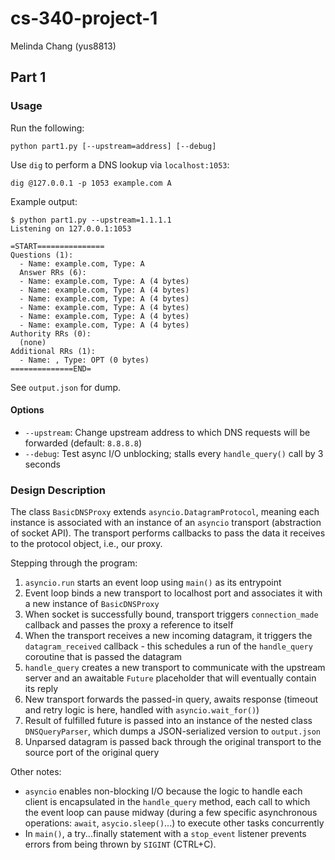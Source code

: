 # cs-340-project-1

Melinda Chang (yus8813)

## Part 1

### Usage

Run the following:

``` python part1.py [--upstream=address] [--debug] ```

Use `dig` to perform a DNS lookup via `localhost:1053`:

``` dig @127.0.0.1 -p 1053 example.com A ```

Example output:
```
$ python part1.py --upstream=1.1.1.1
Listening on 127.0.0.1:1053

=START===============
Questions (1):
  - Name: example.com, Type: A
  Answer RRs (6):
  - Name: example.com, Type: A (4 bytes)
  - Name: example.com, Type: A (4 bytes)
  - Name: example.com, Type: A (4 bytes)
  - Name: example.com, Type: A (4 bytes)
  - Name: example.com, Type: A (4 bytes)
  - Name: example.com, Type: A (4 bytes)
Authority RRs (0):
  (none)
Additional RRs (1):
  - Name: , Type: OPT (0 bytes)
==============END=
```

See `output.json` for dump.

#### Options
- `--upstream`: Change upstream address to which DNS requests will be forwarded
  (default: `8.8.8.8`)
- `--debug`: Test async I/O unblocking; stalls every `handle_query()` call by 3
  seconds

### Design Description

The class `BasicDNSProxy` extends `asyncio.DatagramProtocol`, meaning each
instance is associated with an instance of an `asyncio` transport (abstraction
of socket API). The transport performs callbacks to pass the data it receives
to the protocol object, i.e., our proxy.

Stepping through the program:
1. `asyncio.run` starts an event loop using `main()` as its entrypoint
2. Event loop binds a new transport to localhost port and associates it with a
   new instance of `BasicDNSProxy`
3. When socket is successfully bound, transport triggers `connection_made`
   callback and passes the proxy a reference to itself
4. When the transport receives a new incoming datagram, it triggers the
   `datagram_received` callback - this schedules a run of the `handle_query`
   coroutine that is passed the datagram
5. `handle_query` creates a new transport to communicate with the upstream
   server and an awaitable `Future` placeholder that will eventually contain
   its reply
6. New transport forwards the passed-in query, awaits response (timeout and
   retry logic is here, handled with `asyncio.wait_for()`)
7. Result of fulfilled future is passed into an instance of the nested class
   `DNSQueryParser`, which dumps a JSON-serialized version to `output.json`
8. Unparsed datagram is passed back through the original transport to the
   source port of the original query

Other notes:
- `asyncio` enables non-blocking I/O because the logic to handle each client is
  encapsulated in the `handle_query` method, each call to which the event loop
  can pause midway (during a few specific asynchronous operations: `await`,
  `asycio.sleep()`...) to execute other tasks concurrently
- In `main()`, a try...finally statement with a `stop_event` listener prevents
  errors from being thrown by `SIGINT` (CTRL+C).
